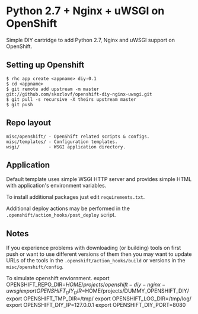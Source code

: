 Python 2.7 + Nginx + uWSGI on OpenShift
=========================================

Simple DIY cartridge to add Python 2.7, Nginx and uWSGI support on OpenShift.

Setting up Openshift
--------------------

    $ rhc app create <appname> diy-0.1
    $ cd <appname>
    $ git remote add upstream -m master git://github.com/skozlovf/openshift-diy-nginx-uwsgi.git
    $ git pull -s recursive -X theirs upstream master
    $ git push


Repo layout
-------------------

    misc/openshift/ - OpenShift related scripts & configs.
    misc/templates/ - Configuration templates.
    wsgi/           - WSGI application directory.


Application
-----------

Default template uses simple WSGI HTTP server and provides simple HTML
with application's environment variables.

To install additional packages just edit `requirements.txt`.

Additional deploy actions may be performed in the
`.openshift/action_hooks/post_deploy` script.


Notes
-----

If you experience problems with downloading (or building) tools on first
push or want to use different versions of them then you may want to update
URLs of the tools in the `.openshift/action_hooks/build` or versions
in the `misc/openshift/config`.

To simulate openshift enviornment.
export OPENSHIFT_REPO_DIR=$HOME/projects/openshift-diy-nginx-uwsgi
export OPENSHIFT_DIY_DIR=$HOME/projects/DUMMY_OPENSHIFT_DIY/
export OPENSHIFT_TMP_DIR=/tmp/
export OPENSHIFT_LOG_DIR=/tmp/log/
export OPENSHIFT_DIY_IP=127.0.0.1
export OPENSHIFT_DIY_PORT=8080

